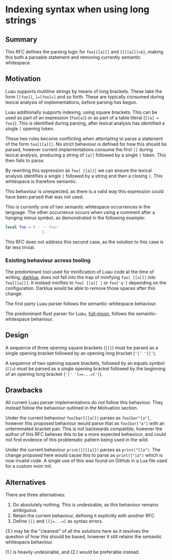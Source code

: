 # Indexing syntax when using long strings

## Summary
This RFC defines the parsing logic for `foo[[[a]]]` and `{[[[a]]]=b}`, making this both a parsable statement and removing currently semantic whitespace.

## Motivation
Luau supports multiline strings by means of long brackets. These take the form `[[foo]]`, `[=[foo]=]` and so forth. These are typically consumed during lexical analysis of implementations, before parsing has begun.

Luau additionally supports indexing, using square brackets. This can be used as part of an expression (`foo[a]`) or as part of a table literal (`{[a] = foo}`). This is identified during parsing, after lexical analysis has identified a single `[` opening token.

These two rules become conflicting when attempting to parse a statement of the form `foo[[[a]]]`. No strict behaviour is defined for how this should be parsed, however current implementations consume the first `[[` during lexical analysis, producing a string of `[a]]` followed by a single `]` token. This then fails to parse.

By rewriting this expression as `foo[ [[a]]]` we can ensure the lexical analysis identifies a single `[` followed by a string and then a closing `]`. This whitespace is therefore semantic.

This behaviour is unexpected, as there is a valid way this expression could have been parsed that was not used.

This is currently one of two semantic whitespace occurrences in the language. The other occurrence occurs when using a comment after a hanging minus symbol, as demonstrated in the following example:

```lua
local foo = 5 - -- Foo!
                1
```

This RFC does not address this second case, as the solution to this case is far less trivial.

### Existing behaviour across tooling
The predominant tool used for minification of Luau code at the time of writing, [darklua](https://github.com/seaofvoices/darklua), does not fall into the trap of minifying `foo[ [[a]]]` into `foo[[[a]]]`. It instead minifies to `foo[ [[a]] ]` or `foo['a']` depending on the configuration. Darklua would be able to remove those spaces after this change.

The first party Luau parser follows the semantic-whitespace behaviour.

The predominant Rust parser for Luau, [full-moon](https://github.com/Kampfkarren/full-moon), follows the semantic-whitespace behaviour.

## Design
A sequence of three opening square brackets (`[[[`) must be parsed as a single opening bracket followed by an opening long bracket (`'[' '[['`).

A sequence of two opening square brackets, followed by an equals symbol (`[[=`) must be parsed as a single opening bracket followed by the beginning of an opening long bracket (`'[' '[==...=[')`).

## Drawbacks
All current Luau parser implementations do not follow this behaviour. They instead follow the behaviour outlined in the Motivation section.

Under the current behaviour `foo[bar[[[a]]]` parses as `foo[bar"[a"]`, however this proposed behaviour would parse that as `foo[bar["a"]` with an unterminated bracket pair. This is not backwards compatible, however the author of this RFC believes this to be a more expected behaviour, and could not find evidence of this problematic pattern being used in the wild.

Under the current behaviour `print([[[[a]])` parses as `print("[[a")`. The change proposed here would cause this to parse as `print(["[a")` which is now invalid code. A single use of this was found on GitHub in a Lua file used for a custom nvim init.

## Alternatives
There are three alternatives:

1. Do absolutely nothing. This is undesirable, as this behaviour remains ambiguous
2. Retain the current behaviour, defining it explicitly with another RFC
3. Define `[[[` and `[[[=...=[` as syntax errors.

(3.) may be the "cleanest" of all the solutions here as it resolves the question of how this should be based, however it still retains the semantic whitespace behaviour.

(1.) is heavily undesirable, and (2.) would be preferable instead.
